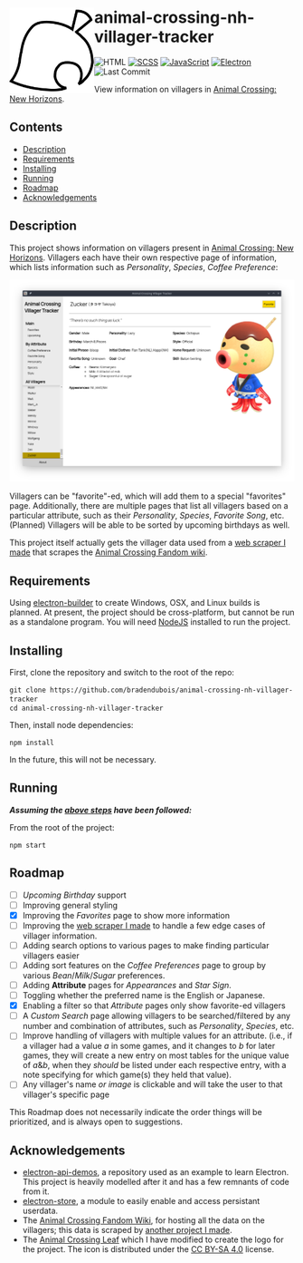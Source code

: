 <div>
  <img align="left" width="150px" src="assets/img/ac_leaf.png" alt="Animal Crossing leaf" />
  <h1 margin="auto">animal-crossing-nh-villager-tracker</h1>
</div>

![HTML](https://img.shields.io/badge/HTML5-red?style=for-the-badge)
[![SCSS](https://img.shields.io/badge/SCSS-mediumgreen?style=for-the-badge)](https://sass-lang.com/)
[![JavaScript](https://img.shields.io/badge/javascript-yellow?style=for-the-badge)](https://www.javascript.com/)
[![Electron](https://img.shields.io/badge/electron-9feaf9?style=for-the-badge)](https://www.electronjs.org/)
![Last Commit](https://img.shields.io/github/last-commit/bradendubois/animal-crossing-nh-villager-tracker?style=for-the-badge)

View information on villagers in [Animal Crossing: New Horizons](https://www.animal-crossing.com/new-horizons/). 

## Contents

* [Description](#description)
* [Requirements](#requirements)
* [Installing](#installing)
* [Running](#running)
* [Roadmap](#roadmap)
* [Acknowledgements](#acknowledgements)

## Description

This project shows information on villagers present in [Animal Crossing: New Horizons](https://www.animal-crossing.com/new-horizons/). Villagers each have their own respective page of information, which lists information such as *Personality*, *Species*, *Coffee Preference*:

![Zucker's Villager Page](assets/img/readme_zucker_page.png "Zucker's Villager Page")

Villagers can be "favorite"-ed, which will add them to a special "favorites" page. Additionally, there are multiple pages that list all villagers based on a particular attribute, such as their *Personality*, *Species*, *Favorite Song*, etc. (Planned) Villagers will be able to be sorted by upcoming birthdays as well.

This project itself actually gets the villager data used from a [web scraper I made](https://github.com/bradendubois/animal-crossing-wiki-villager-scraper) that scrapes the [Animal Crossing Fandom wiki](https://animalcrossing.fandom.com/wiki/Animal_Crossing_Wiki). 

## Requirements

Using [electron-builder](https://www.electron.build/) to create Windows, OSX, and Linux builds is planned. At present, the project should be cross-platform, but cannot be run as a standalone program. You will need [NodeJS](https://nodejs.org/en/) installed to run the project.

## Installing

First, clone the repository and switch to the root of the repo:
```shell_script
git clone https://github.com/bradendubois/animal-crossing-nh-villager-tracker
cd animal-crossing-nh-villager-tracker
```

Then, install node dependencies:
```shell_script
npm install
```

In the future, this will not be necessary.

## Running

***Assuming the [above steps](#installing) have been followed:***

From the root of the project:
```shell_script
npm start
```

## Roadmap

- [ ] *Upcoming Birthday* support
- [ ] Improving general styling
- [x] Improving the *Favorites* page to show more information
- [ ] Improving the [web scraper I made](https://github.com/bradendubois/animal-crossing-wiki-villager-scraper) to handle a few edge cases of villager information.
- [ ] Adding search options to various pages to make finding particular villagers easier
- [ ] Adding sort features on the *Coffee Preferences* page to group by various *Bean*/*Milk*/*Sugar* preferences.
- [ ] Adding **Attribute** pages for *Appearances* and *Star Sign*.
- [ ] Toggling whether the preferred name is the English or Japanese.
- [x] Enabling a filter so that *Attribute* pages only show favorite-ed villagers
- [ ] A *Custom Search* page allowing villagers to be searched/filtered by any number and combination of attributes, such as *Personality*, *Species*, etc.
- [ ] Improve handling of villagers with multiple values for an attribute. (i.e., if a villager had a value *a* in some games, and it changes to *b* for later games, they will create a new entry on most tables for the unique value of *a*&*b*, when they *should* be listed under each respective entry, with a note specifying for which game(s) they held that value).
- [ ] Any villager's name *or image* is clickable and will take the user to that villager's specific page

This Roadmap does not necessarily indicate the order things will be prioritized, and is always open to suggestions.

## Acknowledgements

* [electron-api-demos](https://github.com/electron/electron-api-demos), a repository used as an example to learn Electron. This project is heavily modelled after it and has a few remnants of code from it.
* [electron-store](https://github.com/sindresorhus/electron-store), a module to easily enable and access persistant userdata. 
* The [Animal Crossing Fandom Wiki](https://animalcrossing.fandom.com/wiki/Animal_Crossing_Wiki), for hosting all the data on the villagers; this data is scraped by [another project I made](https://github.com/bradendubois/animal-crossing-wiki-villager-scraper).
* The [Animal Crossing Leaf](https://commons.wikimedia.org/wiki/File:ACLeaf.svg) which I have modified to create the logo for the project. The icon is distributed under the [CC BY-SA 4.0](https://creativecommons.org/licenses/by-sa/4.0/deed.en) license.
